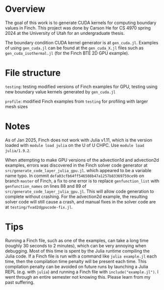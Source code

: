 # Overview

The goal of this work is to generate CUDA kernels for computing boundary values in Finch. This project was done by Carson He for CS 4970 spring 2024 at the University of Utah for an undergraduate thesis.

The boundary condition CUDA kernel generator is at `gen_cuda.jl`. Examples of using `gen_cuda.jl` can be found at the `gen_cuda_X.jl` files such as `gen_cuda_isothermal.jl` (for the Finch BTE 2D GPU example).

# File structure

`testing`: testing modified versions of Finch examples for GPU, testing using new boundary value kernels generated by `gen_cuda.jl`

`profile`: modified Finch examples from `testing` for profiling with larger mesh sizes

# Notes

As of Jan 2025, Finch does not work with Julia v1.11, which is the version loaded with `module load julia` on the U of U CHPC. Use `module load julia/1.9.2`.

When attempting to make GPU versions of the advection1d and advection2d examples, errors was discovered in the Finch solver code generator at `src/generate_code_layer_julia_gpu.jl`. which appeared to be a variable name typo. In commit `defa03cfb64ff546508b47a1257b83369759ce9b` on branch `master` of Finch, a fix to one error is to replace `genfunction_list` with `genfunction_names` on lines 88 and 89 of `src/generate_code_layer_julia_gpu.jl`. This will allow code generation to complete without crashing. For the advection2d example, the resulting solver code will still cause a crash, and manual fixes in the solver code are at `testing/fvad2dgpucode-fix.jl`.

# Tips

Running a Finch file, such as one of the examples, can take a long time (roughly 30 seconds to 2 minutes), which can be very annoying when debugging. Most of this time is spent by the Julia runtime compiling the Julia code. If a Finch file is run with a command like `julia example.jl` each time, then the compilation time penalty will be present each time. This compilation penalty can be avoided on future runs by launching a Julia REPL (e.g. with `julia`) and running a Finch file with `include("example.jl")`. I went through an entire semester not knowing this. Please learn from my past suffering.